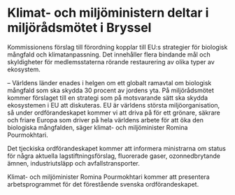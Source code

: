 # Klimat- och miljöministern deltar i miljörådsmötet i Bryssel

Kommissionens förslag till förordning kopplar till EU:s strategier för biologisk mångfald och klimatanpassning. Det innehåller flera bindande mål och skyldigheter för medlemsstaterna rörande restaurering av olika typer av ekosystem.

– Världens länder enades i helgen om ett globalt ramavtal om biologisk mångfald som ska skydda 30 procent av jordens yta. På miljörådsmötet kommer förslaget till en strategi som på motsvarande sätt ska skydda ekosystemen i EU att diskuteras. EU är världens största miljöorganisation, så under ordförandeskapet kommer vi att driva på för ett grönare, säkrare och friare Europa som driver på hela världens arbete för att öka den biologiska mångfalden, säger klimat\- och miljöminister Romina Pourmokhtari.

Det tjeckiska ordförandeskapet kommer att informera ministrarna om status för några aktuella lagstiftningsförslag, fluorerade gaser, ozonnedbrytande ämnen, industriutsläpp och avfallstransporter.

Klimat\- och miljöminister Romina Pourmokhtari kommer att presentera arbetsprogrammet för det förestående svenska ordförandeskapet.
